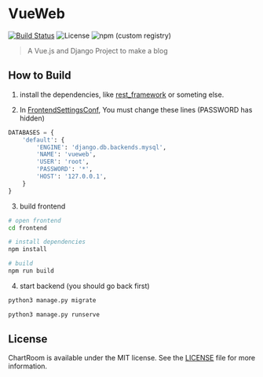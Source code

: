 # VueWeb

[![Build Status](https://travis-ci.org/Himself65/VueWeb.svg?branch=master)](https://travis-ci.org/Himself65/VueWeb) ![License](https://img.shields.io/badge/license-MIT-blue.svg) ![npm (custom registry)](https://img.shields.io/npm/v/npm.svg?registry_uri=https%3A%2F%2Fregistry.npmjs.com)

> A Vue.js and Django Project to make a blog

## How to Build

1.  install the dependencies, like [rest_framework](http://www.django-rest-framework.org/) or someting else.

2.  In [FrontendSettingsConf](ulb_manager/settings.py), You must change these lines (PASSWORD has hidden)

```python
DATABASES = {
    'default': {
        'ENGINE': 'django.db.backends.mysql',
        'NAME': 'vueweb',
        'USER': 'root',
        'PASSWORD': '*',
        'HOST': '127.0.0.1',
    }
}
```

3.  build frontend

```bash
# open frontend
cd frontend

# install dependencies
npm install

# build
npm run build
```

4.  start backend (you should go back first)

```bash
python3 manage.py migrate

python3 manage.py runserve
```

## License

ChartRoom is available under the MIT license. See the [LICENSE](LICENSE) file for more information.
```
